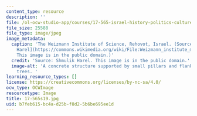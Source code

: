 ```yaml
---
content_type: resource
description: ''
file: /ol-ocw-studio-app/courses/17-565-israel-history-politics-culture-identity-spring-2019/b7feb615bc4ad25bf8d25b6be695ee1d_17-565s19.jpg
file_size: 25588
file_type: image/jpeg
image_metadata:
  caption: 'The Weizmann Institute of Science, Rehovot, Israel. (Source: [Shmulik
    Harel](https://commons.wikimedia.org/wiki/File:Weizmann_institute_main_gate.jpg).
    This image is in the public domain.)'
  credit: 'Source: Shmulik Harel. This image is in the public domain.'
  image-alt: 'A concrete structure supported by small pillars and flanked by palm
    trees. '
learning_resource_types: []
license: https://creativecommons.org/licenses/by-nc-sa/4.0/
ocw_type: OCWImage
resourcetype: Image
title: 17-565s19.jpg
uid: b7feb615-bc4a-d25b-f8d2-5b6be695ee1d
---
```

